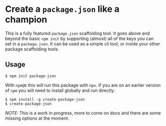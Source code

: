 # Create a `package.json` like a champion

This is a fully featured `package.json` scaffolding tool.  It goes above and beyond the basic `npm init`
by supporting (almost) all of the keys you can set in a `package.json`.  It can be used as a simple cli
tool, or inside your other package scaffolding tools.

## Usage

```
$ npm init package-json
```

With `npm@6` this will run this package with `npx`.  If you are on an earlier version of `npm` you will
need to install globally and run directly:

```
$ npm install -g create-package-json
$ create-package-json
```

*NOTE:* This is a work in progress, more to come on docs and there are some missing options at the moment.

